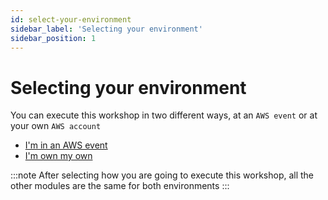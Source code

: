 ```yaml
---
id: select-your-environment
sidebar_label: 'Selecting your environment'
sidebar_position: 1
---
```


# Selecting your environment

You can execute this workshop in two different ways, at an `AWS event` or at your own `AWS account`

- [I'm in an AWS event](./AWS-Event/at-an-aws-event.md)
- [I'm own my own](./In-your-aws-account/01-deploy-cloudformation.md)

:::note
After selecting how you are going to execute this workshop, all the other modules are the same for both environments
:::